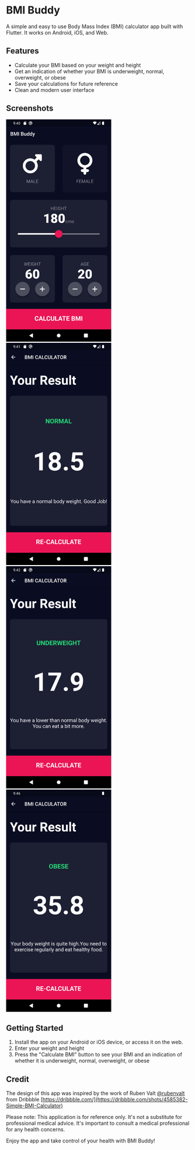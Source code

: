 # BMI Buddy

A simple and easy to use Body Mass Index (BMI) calculator app built with Flutter. It works on Android, iOS, and Web.

## Features

- Calculate your BMI based on your weight and height
- Get an indication of whether your BMI is underweight, normal, overweight, or obese
- Save your calculations for future reference
- Clean and modern user interface

## Screenshots

<img src="screenshots/homescreen.png" width="288" height="608">
<img src="screenshots/result-Normal.png" width="288" height="608">
<img src="screenshots/result-Underweight.png" width="288" height="608">
<img src="screenshots/result-Obese.png" width="288" height="608">


## Getting Started

1. Install the app on your Android or iOS device, or access it on the web.
2. Enter your weight and height
3. Press the "Calculate BMI" button to see your BMI and an indication of whether it is underweight, normal, overweight, or obese

## Credit

The design of this app was inspired by the work of Ruben Valt [@rubenvalt](https://dribbble.com/rvaalt) from Dribbble [https://dribbble.com/](https://dribbble.com/shots/4585382-Simple-BMI-Calculator)

Please note: This application is for reference only. It's not a substitute for professional medical advice. It's important to consult a medical professional for any health concerns.

Enjoy the app and take control of your health with BMI Buddy!
